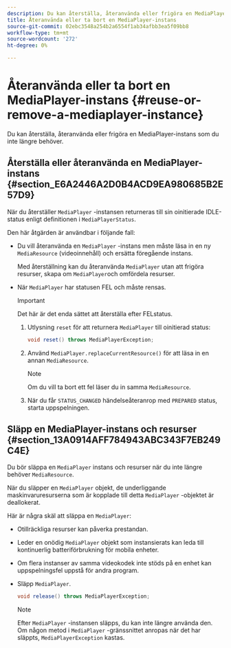 ```yaml
---
description: Du kan återställa, återanvända eller frigöra en MediaPlayer-instans som du inte längre behöver.
title: Återanvända eller ta bort en MediaPlayer-instans
source-git-commit: 02ebc3548a254b2a6554f1ab34afbb3ea5f09bb8
workflow-type: tm+mt
source-wordcount: '272'
ht-degree: 0%

---
```


# Återanvända eller ta bort en MediaPlayer-instans {#reuse-or-remove-a-mediaplayer-instance}

Du kan återställa, återanvända eller frigöra en MediaPlayer-instans som du inte längre behöver.

## Återställa eller återanvända en MediaPlayer-instans {#section_E6A2446A2D0B4ACD9EA980685B2E57D9}

När du återställer `MediaPlayer` -instansen returneras till sin oinitierade IDLE-status enligt definitionen i `MediaPlayerStatus`.

Den här åtgärden är användbar i följande fall:

* Du vill återanvända en `MediaPlayer` -instans men måste läsa in en ny `MediaResource` (videoinnehåll) och ersätta föregående instans.

  Med återställning kan du återanvända `MediaPlayer` utan att frigöra resurser, skapa om `MediaPlayer`och omfördela resurser.

* När `MediaPlayer` har statusen FEL och måste rensas.

  >[!IMPORTANT]
  >
  >Det här är det enda sättet att återställa efter FELstatus.

   1. Utlysning `reset` för att returnera `MediaPlayer` till oinitierad status:

      ```java
      void reset() throws MediaPlayerException; 
      ```

   1. Använd `MediaPlayer.replaceCurrentResource()` för att läsa in en annan `MediaResource`.

      >[!NOTE]
      >
      >Om du vill ta bort ett fel läser du in samma `MediaResource`.

   1. När du får `STATUS_CHANGED` händelseåteranrop med `PREPARED` status, starta uppspelningen.

## Släpp en MediaPlayer-instans och resurser {#section_13A0914AFF784943ABC343F7EB249C4E}

Du bör släppa en `MediaPlayer` instans och resurser när du inte längre behöver `MediaResource`.

När du släpper en `MediaPlayer` objekt, de underliggande maskinvaruresurserna som är kopplade till detta `MediaPlayer` -objektet är deallokerat.

Här är några skäl att släppa en `MediaPlayer`:

* Otillräckliga resurser kan påverka prestandan.
* Leder en onödig `MediaPlayer` objekt som instansierats kan leda till kontinuerlig batteriförbrukning för mobila enheter.
* Om flera instanser av samma videokodek inte stöds på en enhet kan uppspelningsfel uppstå för andra program.

* Släpp `MediaPlayer`.

  ```java
  void release() throws MediaPlayerException;
  ```

  >[!NOTE]
  >
  >Efter `MediaPlayer` -instansen släpps, du kan inte längre använda den. Om någon metod i `MediaPlayer` -gränssnittet anropas när det har släppts, `MediaPlayerException` kastas.
